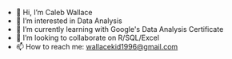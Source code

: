 - 👋 Hi, I’m Caleb Wallace
- 👀 I’m interested in Data Analysis
- 🌱 I’m currently learning with Google's Data Analysis Certificate
- 💞️ I’m looking to collaborate on R/SQL/Excel
- 📫 How to reach me: wallacekid1996@gmail.com

<!---
CalebWallace21/CalebWallace21 is a ✨ special ✨ repository because its `README.md` (this file) appears on your GitHub profile.
You can click the Preview link to take a look at your changes.
--->
